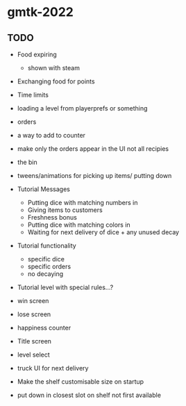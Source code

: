 # gmtk-2022

## TODO
* Food expiring
    * shown with steam
* Exchanging food for points
* Time limits
* loading a level from playerprefs or something
* orders
* a way to add to counter
* make only the orders appear in the UI not all recipies
* the bin
* tweens/animations for picking up items/ putting down
* Tutorial Messages
    * Putting dice with matching numbers in
    * Giving items to customers
    * Freshness bonus
    * Putting dice with matching colors in
    * Waiting for next delivery of dice + any unused decay
* Tutorial functionality
    * specific dice
    * specific orders
    * no decaying

* Tutorial level with special rules...?
* win screen
* lose screen
* happiness counter
* Title screen
* level select
* truck UI for next delivery
* Make the shelf customisable size on startup
* put down in closest slot on shelf not first available